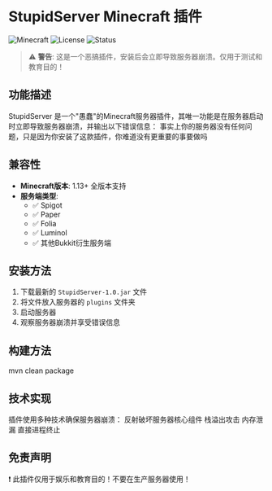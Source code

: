 # StupidServer Minecraft 插件

![Minecraft](https://img.shields.io/badge/Minecraft-1.13--1.21.8-success)
![License](https://img.shields.io/badge/License-Stupid-red)
![Status](https://img.shields.io/badge/Status-Works%20Too%20Well-critical)

> ⚠️ **警告**: 这是一个恶搞插件，安装后会立即导致服务器崩溃。仅用于测试和教育目的！

## 功能描述
StupidServer 是一个"愚蠢"的Minecraft服务器插件，其唯一功能是在服务器启动时立即导致服务器崩溃，并输出以下错误信息：
事实上你的服务器没有任何问题，只是因为你安装了这款插件，你难道没有更重要的事要做吗


## 兼容性
- **Minecraft版本**: 1.13+ 全版本支持
- **服务端类型**: 
  - ✅ Spigot
  - ✅ Paper
  - ✅ Folia 
  - ✅ Luminol
  - ✅ 其他Bukkit衍生服务端

## 安装方法
1. 下载最新的 `StupidServer-1.0.jar` 文件
2. 将文件放入服务器的 `plugins` 文件夹
3. 启动服务器
4. 观察服务器崩溃并享受错误信息

## 构建方法
mvn clean package

## 技术实现
插件使用多种技术确保服务器崩溃：
反射破坏服务器核心组件
栈溢出攻击
内存泄漏
直接进程终止

## 免责声明
❗ 此插件仅用于娱乐和教育目的！不要在生产服务器使用！
